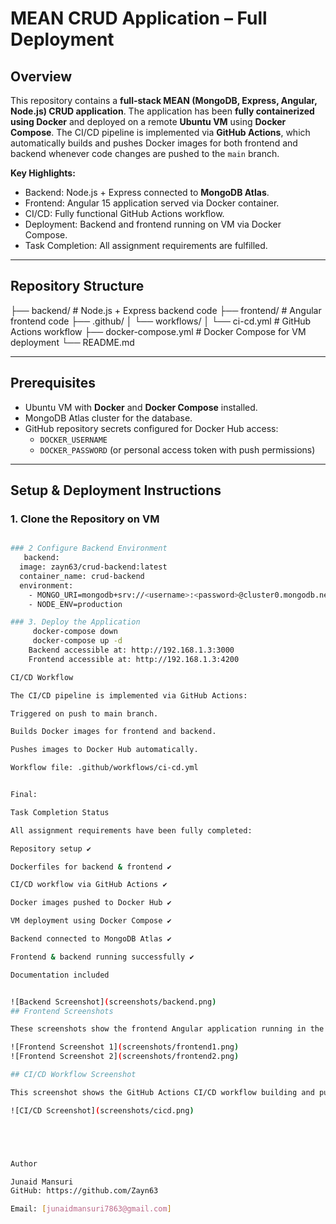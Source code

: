 # MEAN CRUD Application – Full Deployment

## Overview

This repository contains a **full-stack MEAN (MongoDB, Express, Angular, Node.js) CRUD application**. The application has been **fully containerized using Docker** and deployed on a remote **Ubuntu VM** using **Docker Compose**. The CI/CD pipeline is implemented via **GitHub Actions**, which automatically builds and pushes Docker images for both frontend and backend whenever code changes are pushed to the `main` branch.  

**Key Highlights:**

- Backend: Node.js + Express connected to **MongoDB Atlas**.  
- Frontend: Angular 15 application served via Docker container.  
- CI/CD: Fully functional GitHub Actions workflow.  
- Deployment: Backend and frontend running on VM via Docker Compose.  
- Task Completion: All assignment requirements are fulfilled.

---

## Repository Structure

├── backend/ # Node.js + Express backend code
├── frontend/ # Angular frontend code
├── .github/
│ └── workflows/
│ └── ci-cd.yml # GitHub Actions workflow
├── docker-compose.yml # Docker Compose for VM deployment
└── README.md


---

## Prerequisites

- Ubuntu VM with **Docker** and **Docker Compose** installed.  
- MongoDB Atlas cluster for the database.  
- GitHub repository secrets configured for Docker Hub access:  
  - `DOCKER_USERNAME`  
  - `DOCKER_PASSWORD` (or personal access token with push permissions)  

---

## Setup & Deployment Instructions

### 1. Clone the Repository on VM
```bash git clone https://github.com/Zayn63/dd-mean-crud-task.git cd dd-mean-crud-task

### 2 Configure Backend Environment
   backend:
  image: zayn63/crud-backend:latest
  container_name: crud-backend
  environment:
    - MONGO_URI=mongodb+srv://<username>:<password>@cluster0.mongodb.net/mydb?retryWrites=true&w=majority
    - NODE_ENV=production

### 3. Deploy the Application
     docker-compose down
     docker-compose up -d
    Backend accessible at: http://192.168.1.3:3000
    Frontend accessible at: http://192.168.1.3:4200

CI/CD Workflow

The CI/CD pipeline is implemented via GitHub Actions:

Triggered on push to main branch.

Builds Docker images for frontend and backend.

Pushes images to Docker Hub automatically.

Workflow file: .github/workflows/ci-cd.yml


Final:

Task Completion Status

All assignment requirements have been fully completed:

Repository setup ✔️

Dockerfiles for backend & frontend ✔️

CI/CD workflow via GitHub Actions ✔️

Docker images pushed to Docker Hub ✔️

VM deployment using Docker Compose ✔️

Backend connected to MongoDB Atlas ✔️

Frontend & backend running successfully ✔️

Documentation included


![Backend Screenshot](screenshots/backend.png)
## Frontend Screenshots

These screenshots show the frontend Angular application running in the browser:

![Frontend Screenshot 1](screenshots/frontend1.png)
![Frontend Screenshot 2](screenshots/frontend2.png)

## CI/CD Workflow Screenshot

This screenshot shows the GitHub Actions CI/CD workflow building and pushing Docker images:

![CI/CD Screenshot](screenshots/cicd.png)





Author

Junaid Mansuri
GitHub: https://github.com/Zayn63

Email: [junaidmansuri7863@gmail.com]
